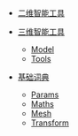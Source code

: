 * [二维智能工具]()

* [三维智能工具]()
    * [Model](./Markdown\SPITool_Model.md)
    * [Tools](./Markdown\SPITool_Toos.md)

* [基础词典]()
    * [Params](./Markdown\Params.md)
    * [Maths](./Markdown\Maths.md)
    * [Mesh](./Markdown\Mesh.md)
    * [Transform](./Markdown\transform.md)
